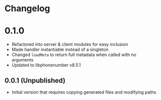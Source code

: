 # Changelog

# 0.1.0

* Refactored into server & client modules for easy inclusion
* Made handler instantiable instead of a singleton
* Changed `loadMeta` to return full metadata when called with no arguments
* Updated to libphonenumber v8.5.1

## 0.0.1 (Unpublished)

* Initial version that requires copying generated files and modifying paths
